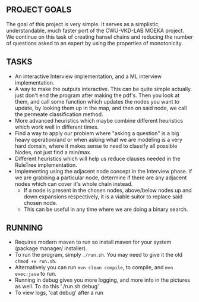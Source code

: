 ## PROJECT GOALS ##
The goal of this project is very simple. It serves as a simplistic, understandable, much faster port of the CWU-VKD-LAB MOEKA project. We continue on this task of creating hansel chains and reducing the number of questions asked to an expert by using the properties of monotonicity.

## TASKS ## 
- An interactive Interview implementation, and a ML interview implementation.
- A way to make the outputs interactive. This can be quite simple actually. just don't end the program after making the pdf's. Then you look at them, and call some function which updates the nodes you want to update, by looking them up in the map, and then on said node, we call the permeate classification method.
- More advanced heuristics which maybe combine different heuristics which work well in different times.
- Find a way to apply our problem where "asking a question" is a big heavy operation/and or when asking what we are modeling is a very hard domain, where it makes sense to need to classify all possible Nodes, not just find a min/max.
- Different heuristics which will help us reduce clauses needed in the RuleTree implementation.
- Implementing using the adjacent node concept in the Interview phase. if we are grabbing a particular node, determine if there are any adjacent nodes which can cover it's whole chain instead.
  - If a node is present in the chosen nodes, above/below nodes up and down expansions respectively, it is a viable suitor to replace said chosen node.
  - This can be useful in any time where we are doing a binary search.


## RUNNING ##
- Requires modern maven to run so install maven for your system (package manager/ installer).
- To run the program, simply `./run.sh`. You may need to give it the old `chmod +x run.sh`.
- Alternatively you can run `mvn clean compile`, to compile, and `mvn exec:java` to run. 
- Running in debug gives you more logging, and more info in the pictures as well. To do this './run.sh debug'
- To view logs, 'cat debug' after a run
